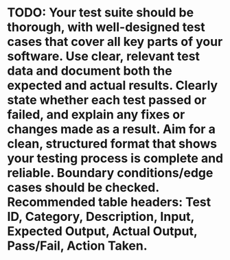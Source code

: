 # TODO: Your test suite should be thorough, with well-designed test cases that cover all key parts of your software. Use clear, relevant test data and document both the expected and actual results. Clearly state whether each test passed or failed, and explain any fixes or changes made as a result. Aim for a clean, structured format that shows your testing process is complete and reliable. Boundary conditions/edge cases should be checked. Recommended table headers: Test ID, Category, Description, Input, Expected Output, Actual Output, Pass/Fail, Action Taken.




